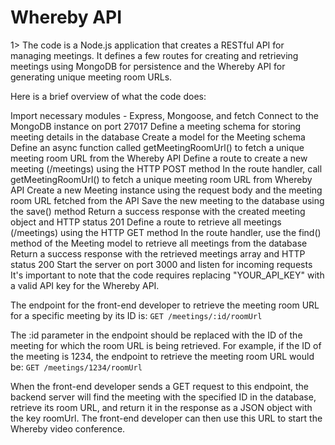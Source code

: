 <h1> Whereby API</h1>1>
The code is a Node.js application that creates a RESTful API for managing meetings. It defines a few routes for creating and retrieving meetings using MongoDB for persistence and the Whereby API for generating unique meeting room URLs.

Here is a brief overview of what the code does:

Import necessary modules - Express, Mongoose, and fetch
Connect to the MongoDB instance on port 27017
Define a meeting schema for storing meeting details in the database
Create a model for the Meeting schema
Define an async function called getMeetingRoomUrl() to fetch a unique meeting room URL from the Whereby API
Define a route to create a new meeting (/meetings) using the HTTP POST method
In the route handler, call getMeetingRoomUrl() to fetch a unique meeting room URL from Whereby API
Create a new Meeting instance using the request body and the meeting room URL fetched from the API
Save the new meeting to the database using the save() method
Return a success response with the created meeting object and HTTP status 201
Define a route to retrieve all meetings (/meetings) using the HTTP GET method
In the route handler, use the find() method of the Meeting model to retrieve all meetings from the database
Return a success response with the retrieved meetings array and HTTP status 200
Start the server on port 3000 and listen for incoming requests
It's important to note that the code requires replacing "YOUR_API_KEY" with a valid API key for the Whereby API.


The endpoint for the front-end developer to retrieve the meeting room URL for a specific meeting by its ID is:
`GET /meetings/:id/roomUrl`

The :id parameter in the endpoint should be replaced with the ID of the meeting for which the room URL is being retrieved.
For example, if the ID of the meeting is 1234, the endpoint to retrieve the meeting room URL would be:
`GET /meetings/1234/roomUrl`

When the front-end developer sends a GET request to this endpoint, the backend server will find the meeting with the specified ID in the database, 
retrieve its room URL, and return it in the response as a JSON object with the key roomUrl. 
The front-end developer can then use this URL to start the Whereby video conference.